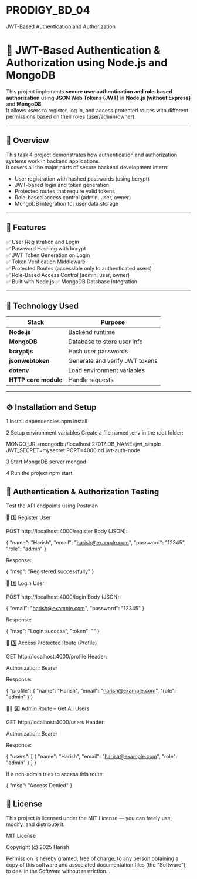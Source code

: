 # PRODIGY_BD_04
JWT-Based Authentication and Authorization 

# 🔐 JWT-Based Authentication & Authorization using Node.js and MongoDB

This project implements **secure user authentication and role-based authorization** using **JSON Web Tokens (JWT)** in **Node.js (without Express)** and **MongoDB**.  
It allows users to register, log in, and access protected routes with different permissions based on their roles (user/admin/owner).

---

## 🧩 **Overview**

This task 4 project demonstrates how authentication and authorization systems work in backend applications.  
It covers all the major parts of secure backend development intern:

- User registration with hashed passwords (using bcrypt)
- JWT-based login and token generation
- Protected routes that require valid tokens
- Role-based access control (admin, user, owner)
- MongoDB integration for user data storage

---

## 🚀 **Features**

✅ User Registration and Login  
✅ Password Hashing with bcrypt  
✅ JWT Token Generation on Login  
✅ Token Verification Middleware  
✅ Protected Routes (accessible only to authenticated users)  
✅ Role-Based Access Control (admin, user, owner)  
✅ Built with Node.js
✅ MongoDB Database Integration  

---

## 🧠 **Technology Used**

| Stack | Purpose |
|-------|----------|
| **Node.js** | Backend runtime |
| **MongoDB** | Database to store user info |
| **bcryptjs** | Hash user passwords |
| **jsonwebtoken** | Generate and verify JWT tokens |
| **dotenv** | Load environment variables |
| **HTTP core module** | Handle requests |

---

## ⚙️ **Installation and Setup**


1 Install dependencies
npm install

2 Setup environment variables
Create a file named .env in the root folder:

MONGO_URI=mongodb://localhost:27017
DB_NAME=jwt_simple
JWT_SECRET=mysecret
PORT=4000
cd jwt-auth-node


3 Start MongoDB server
mongod


4 Run the project
npm start

## 🔐 **Authentication & Authorization Testing**

 Test the API endpoints using Postman 

🧍 1️⃣ Register User

POST http://localhost:4000/register
Body (JSON):

{
  "name": "Harish",
  "email": "harish@example.com",
  "password": "12345",
  "role": "admin"
}


Response:

{
  "msg": "Registered successfully"
}

🔑 2️⃣ Login User

POST http://localhost:4000/login
Body (JSON):

{
  "email": "harish@example.com",
  "password": "12345"
}


Response:

{
  "msg": "Login success",
  "token": "<your-jwt-token>"
}

👤 3️⃣ Access Protected Route (Profile)

GET http://localhost:4000/profile
Header:

Authorization: Bearer <your-jwt-token>


Response:

{
  "profile": {
    "name": "Harish",
    "email": "harish@example.com",
    "role": "admin"
  }
}

🧑‍💼 4️⃣ Admin Route – Get All Users

GET http://localhost:4000/users
Header:

Authorization: Bearer <admin-token>


Response:

{
  "users": [
    {
      "name": "Harish",
      "email": "harish@example.com",
      "role": "admin"
    }
  ]
}


If a non-admin tries to access this route:

{
  "msg": "Access Denied"
}

## 📜 **License**

This project is licensed under the MIT License — you can freely use, modify, and distribute it.

MIT License

Copyright (c) 2025 Harish

Permission is hereby granted, free of charge, to any person obtaining a copy
of this software and associated documentation files (the "Software"), to deal
in the Software without restriction...
